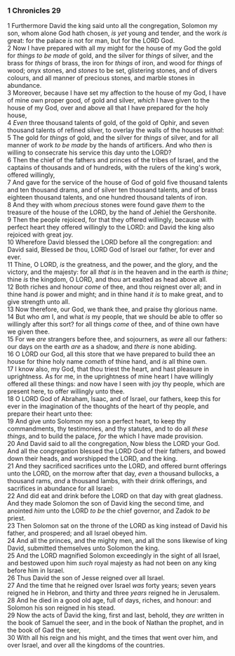 ### 1 Chronicles 29

1 Furthermore David the king said unto all the congregation, Solomon my son, whom alone God hath chosen, *is yet* young and tender, and the work *is* great: for the palace *is* not for man, but for the LORD God.  
2 Now I have prepared with all my might for the house of my God the gold for *things to be made* of gold, and the silver for *things* of silver, and the brass for *things* of brass, the iron for *things* of iron, and wood for *things* of wood; onyx stones, and *stones* to be set, glistering stones, and of divers colours, and all manner of precious stones, and marble stones in abundance.  
3 Moreover, because I have set my affection to the house of my God, I have of mine own proper good, of gold and silver, *which* I have given to the house of my God, over and above all that I have prepared for the holy house,  
4 *Even* three thousand talents of gold, of the gold of Ophir, and seven thousand talents of refined silver, to overlay the walls of the houses *withal*:  
5 The gold for *things* of gold, and the silver for *things* of silver, and for all manner of work *to be made* by the hands of artificers. And who *then* is willing to consecrate his service this day unto the LORD?  
6 Then the chief of the fathers and princes of the tribes of Israel, and the captains of thousands and of hundreds, with the rulers of the king's work, offered willingly,  
7 And gave for the service of the house of God of gold five thousand talents and ten thousand drams, and of silver ten thousand talents, and of brass eighteen thousand talents, and one hundred thousand talents of iron.  
8 And they with whom *precious* stones were found gave *them* to the treasure of the house of the LORD, by the hand of Jehiel the Gershonite.  
9 Then the people rejoiced, for that they offered willingly, because with perfect heart they offered willingly to the LORD: and David the king also rejoiced with great joy.  
10 Wherefore David blessed the LORD before all the congregation: and David said, Blessed *be* thou, LORD God of Israel our father, for ever and ever.  
11 Thine, O LORD, *is* the greatness, and the power, and the glory, and the victory, and the majesty: for all *that is* in the heaven and in the earth *is thine*; thine *is* the kingdom, O LORD, and thou art exalted as head above all.  
12 Both riches and honour *come* of thee, and thou reignest over all; and in thine hand *is* power and might; and in thine hand *it is* to make great, and to give strength unto all.  
13 Now therefore, our God, we thank thee, and praise thy glorious name.  
14 But who *am* I, and what *is* my people, that we should be able to offer so willingly after this sort? for all things *come* of thee, and of thine own have we given thee.  
15 For we *are* strangers before thee, and sojourners, as *were* all our fathers: our days on the earth *are* as a shadow, and *there is* none abiding.  
16 O LORD our God, all this store that we have prepared to build thee an house for thine holy name *cometh* of thine hand, and *is* all thine own.  
17 I know also, my God, that thou triest the heart, and hast pleasure in uprightness. As for me, in the uprightness of mine heart I have willingly offered all these things: and now have I seen with joy thy people, which are present here, to offer willingly unto thee.  
18 O LORD God of Abraham, Isaac, and of Israel, our fathers, keep this for ever in the imagination of the thoughts of the heart of thy people, and prepare their heart unto thee:  
19 And give unto Solomon my son a perfect heart, to keep thy commandments, thy testimonies, and thy statutes, and to do all *these things*, and to build the palace, *for* the which I have made provision.  
20 And David said to all the congregation, Now bless the LORD your God. And all the congregation blessed the LORD God of their fathers, and bowed down their heads, and worshipped the LORD, and the king.  
21 And they sacrificed sacrifices unto the LORD, and offered burnt offerings unto the LORD, on the morrow after that day, *even* a thousand bullocks, a thousand rams, *and* a thousand lambs, with their drink offerings, and sacrifices in abundance for all Israel:  
22 And did eat and drink before the LORD on that day with great gladness. And they made Solomon the son of David king the second time, and anointed *him* unto the LORD *to be* the chief governor, and Zadok *to be* priest.  
23 Then Solomon sat on the throne of the LORD as king instead of David his father, and prospered; and all Israel obeyed him.  
24 And all the princes, and the mighty men, and all the sons likewise of king David, submitted themselves unto Solomon the king.  
25 And the LORD magnified Solomon exceedingly in the sight of all Israel, and bestowed upon him *such* royal majesty as had not been on any king before him in Israel.  
26 Thus David the son of Jesse reigned over all Israel.  
27 And the time that he reigned over Israel *was* forty years; seven years reigned he in Hebron, and thirty and three *years* reigned he in Jerusalem.  
28 And he died in a good old age, full of days, riches, and honour: and Solomon his son reigned in his stead.  
29 Now the acts of David the king, first and last, behold, they *are* written in the book of Samuel the seer, and in the book of Nathan the prophet, and in the book of Gad the seer,  
30 With all his reign and his might, and the times that went over him, and over Israel, and over all the kingdoms of the countries.  
